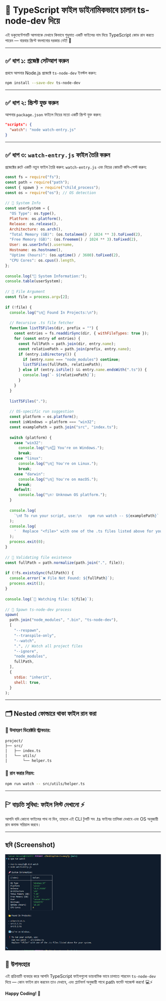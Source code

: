 # 🚀 TypeScript ফাইল ডাইনামিকভাবে চালান ts-node-dev দিয়ে

এই ডকুমেন্টেশনটি আপনাকে দেখাবে কিভাবে শুধুমাত একটি ফাইলের নাম দিয়ে TypeScript কোড রান করতে পারেন — বারবার স্ক্রিপ্ট বদলানোর দরকার নেই! 🧠

---

## ✅ ধাপ ১: প্রজেক্ট সেটআপ করুন

প্রথমে আপনার Node.js প্রজেক্টে `ts-node-dev` ইনস্টল করুন:

```bash
npm install --save-dev ts-node-dev
```

---

## ✅ ধাপ ২: স্ক্রিপ্ট যুক্ত করুন

আপনার `package.json` ফাইলে নিচের মতো একটি স্ক্রিপ্ট যুক্ত করুন:

```json
"scripts": {
  "watch": "node watch-entry.js"
}
```

---

## ✅ ধাপ ৩: `watch-entry.js` ফাইল তৈরি করুন

প্রজেক্টের রুটে একটি নতুন ফাইল তৈরি করুন: `watch-entry.js` এবং নিচের কোডটি কপি-পেস্ট করুন:

```js
const fs = require("fs");
const path = require("path");
const { spawn } = require("child_process");
const os = require("os"); // OS detection

// 🚀 System Info
const userSystem = {
  "OS Type": os.type(),
  Platform: os.platform(),
  Release: os.release(),
  Architecture: os.arch(),
  "Total Memory (GB)": (os.totalmem() / 1024 ** 3).toFixed(2),
  "Free Memory (GB)": (os.freemem() / 1024 ** 3).toFixed(2),
  User: os.userInfo().username,
  Hostname: os.hostname(),
  "Uptime (hours)": (os.uptime() / 3600).toFixed(2),
  "CPU Cores": os.cpus().length,
};

console.log("🚀 System Information:");
console.table(userSystem);

// 🧾 File Argument
const file = process.argv[2];

if (!file) {
  console.log("\n📂 Found In Projects:\n");

  // Recursive .ts file fetcher
  function listTSFiles(dir, prefix = "") {
    const entries = fs.readdirSync(dir, { withFileTypes: true });
    for (const entry of entries) {
      const fullPath = path.join(dir, entry.name);
      const relativePath = path.join(prefix, entry.name);
      if (entry.isDirectory()) {
        if (entry.name === "node_modules") continue;
        listTSFiles(fullPath, relativePath);
      } else if (entry.isFile() && entry.name.endsWith(".ts")) {
        console.log(`- ${relativePath}`);
      }
    }
  }

  listTSFiles(".");

  // OS-specific run suggestion
  const platform = os.platform();
  const isWindows = platform === "win32";
  const examplePath = path.join("src", "index.ts");

  switch (platform) {
    case "win32":
      console.log("\n🪟 You're on Windows.");
      break;
    case "linux":
      console.log("\n🐧 You're on Linux.");
      break;
    case "darwin":
      console.log("\n🍏 You're on macOS.");
      break;
    default:
      console.log("\n❔ Unknown OS platform.");
  }

  console.log(
    `\n❗ To run your script, use:\n   npm run watch -- ${examplePath}`
  );
  console.log(
    '   Replace "<file>" with one of the .ts files listed above for your system.\n'
  );
  process.exit(0);
}

// 🎯 Validating file existence
const fullPath = path.normalize(path.join(".", file));

if (!fs.existsSync(fullPath)) {
  console.error(`❌ File Not Found: ${fullPath}`);
  process.exit(1);
}

console.log(`🚀 Watching file: ${file}`);

// 🧪 Spawn ts-node-dev process
spawn(
  path.join("node_modules", ".bin", "ts-node-dev"),
  [
    "--respawn",
    "--transpile-only",
    "--watch",
    ".", // Watch all project files
    "--ignore",
    "node_modules",
    fullPath,
  ],
  {
    stdio: "inherit",
    shell: true,
  }
);
```

---

## 🗂️ Nested ফোল্ডারে থাকা ফাইল রান করা

### 📁 উদাহরণ ডিরেক্টরি স্ট্রাকচার:

```
project/
├── src/
│   ├── index.ts
│   └── utils/
│       └── helper.ts
```

### 🚀 রান করার নিয়ম:

```bash
npm run watch -- src/utils/helper.ts
```

---

## 🏱️ বাড়তি সুবিধা: ফাইল লিস্ট দেখানো ⚡️

আপনি যদি কোনো ফাইলের পাথ না দিন, তাহলে এই CLI টুলটি সব .ts ফাইলর তালিকা দেখাবে এবং OS অনুজায়ী রান কমান্ড সরিয়াল করবে।

---

## ছবি (Screenshot)

![Screenshot of CLI Tool](./assets/example.png?text=Screenshot+of+CLI+Tool)

## 🌟 উপসংহার

এই প্রক্রিয়াটি ব্যবহার করে আপনি TypeScript ফাইলগুলো ডায়নামিক ভাবে চালাতে পারবেন `ts-node-dev` দিয়ে — কোন ফাইল রান করবেন তাও দেখাবে, এবং প্ল্যাটফর্ম অনুজায়ী পাথে path ফর্মেট সাজেস্ট করবে! 💻⚡️

**Happy Coding! 🚀**
